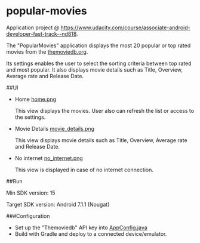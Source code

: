 # popular-movies
Application project @ https://www.udacity.com/course/associate-android-developer-fast-track--nd818.

The "PopularMovies" application displays the most 20 popular or top rated movies from the [themoviedb.org](https://www.themoviedb.org/).

Its settings enables the user to select the sorting criteria between top rated and most popular.
It also displays movie details such as Title, Overview, Average rate and Release Date.

##UI

* Home [home.png](/img/home.png)

    This view displays the movies. User also can refresh the list or
    access to the settings.

* Movie Details  [movie_details.png](/img/movie_details.png)

    This view displays movie details such as Title, Overview, Average rate and Release Date.

* No internet [no_internet.png](/img/no_intenet.png)

   This view is displayed in case of no internet connection.

##Run

Min SDK version: 15

Target SDK version: Android 7.1.1 (Nougat)

###Configuration

* Set up the "Themoviedb" API key into [AppConfig.java](/app/src/main/java/com/example/android/popularmovies/config/AppConfig.java)
* Build with Gradle and deploy to a connected device/emulator.





